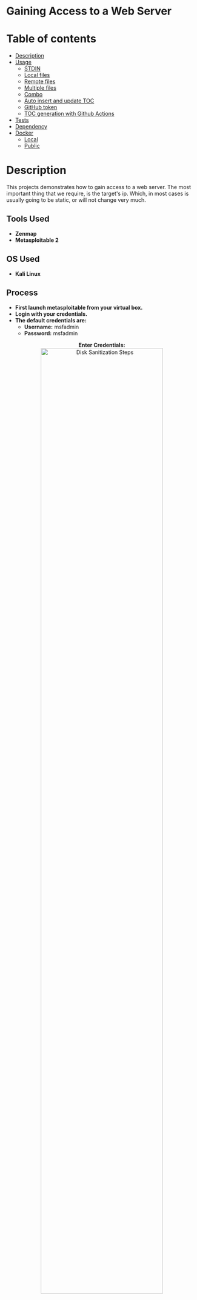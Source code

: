 # Gaining Access to a Web Server

Table of contents
=================
<!--ts-->
   * [Description](#Description)
   * [Usage](#usage)
      * [STDIN](#stdin)
      * [Local files](#local-files)
      * [Remote files](#remote-files)
      * [Multiple files](#multiple-files)
      * [Combo](#combo)
      * [Auto insert and update TOC](#auto-insert-and-update-toc)
      * [GitHub token](#github-token)
      * [TOC generation with Github Actions](#toc-generation-with-github-actions)
   * [Tests](#tests)
   * [Dependency](#dependency)
   * [Docker](#docker)
     * [Local](#local)
     * [Public](#public)
<!--te-->

Description
=================

This projects demonstrates how to gain access to a web server. The most important thing that we require, is the target's ip. Which, in most cases is usually going to be static, or will not change very much.
<br/>

## Tools Used
- <b>Zenmap</b> 
- <b>Metasploitable 2</b>

## OS Used
- <b>Kali Linux</b>

## Process
- **First launch metasploitable from your virtual box.**
- **Login with your credentials.**
- **The default credentials are:**
  - **Username:** msfadmin
  - **Password:** msfadmin

<p align="center">
<b>Enter Credentials:</b>
<br/>
<img src="https://imgur.com/6LgmPEV.png" height="80%" width="80%" alt="Disk Sanitization Steps"/>
<br/>
<br/>
</p>

- You won't be able to see the password while typing.
- Once done, press enter.

<p align="center">
<b>Logged in Screen:</b>
<br/>
<img src="https://imgur.com/8VK0S0Y.png" height="80%" width="80%" alt="Disk Sanitization Steps"/>
<br/>
<br/>
</p>

- This screen will appear once you've successfully logged in.
- Make sure you've given the right credentials, if you fail to login.

<p align="center">
<b>Verify the IP address</b>
<br/>
<img src="https://imgur.com/lQUWqjB.png" height="80%" width="80%" alt="Disk Sanitization Steps"/>
<br/>
<br/>
</p>

- Type the `ifconfig` to check the ip address.
- No3 launch kali linux from virtual box and open the terminal.

<p align="center">
<b>Ping command</b>
<br/>
<img src="https://imgur.com/tpKfxup.png" height="80%" width="80%" alt="Disk Sanitization Steps"/>
<br/>
<br/>
</p>

- Let's check if the server is active or not by typing `ping <ipaddress>`
- Once we start receiving packets, its evident that the server is active.
- You can also check by searching the ip address on your web browser

<p align="center">
<b>Metasploitable Web</b>
<br/>
<img src="https://imgur.com/JKJeq7q.png" height="80%" width="80%" alt="Disk Sanitization Steps"/>
<br/>
<br/>
</p>

- Now launch the zenmap application.
- And enter the ip address of the metasploitable server to scan for vulnerabilities

<p align="center">
<b>Zenmap Scan</b>
<br/>
<img src="https://imgur.com/stB7X0o.png" height="80%" width="80%" alt="Disk Sanitization Steps"/>
<br/>
<br/>
</p>

- You can see how many ports are open.
- This is actually a gold mine for a hacker.
- Lets look at it in a more detailed manner by switching to the Ports/Hosts output

<p align="center">
<b>Zenmap Scan</b>
<br/>
<img src="https://imgur.com/FeE7OBO.png" height="80%" width="80%" alt="Disk Sanitization Steps"/>
<br/>
<br/>
</p>

- We can see that port 22 is open.
- And it is running the ssh service.
- Let us gain access through this.

<p align="center">
<b>Elevated privileges</b>
<br/>
<img src="https://imgur.com/sYSjoS9.png" height="80%" width="80%" alt="Disk Sanitization Steps"/>
<br/>
<br/>
</p>

- Wee need to be in the root user

<p align="center">
<b>Elevated privileges</b>
<br/>
<img src="https://imgur.com/ShtUi26.png" height="80%" width="80%" alt="Disk Sanitization Steps"/>
<br/>
<br/>
</p>

- Now type the command `ssh msfadmin@<ipaddress>`
- We can easily gain access because we already know the password for metasploitable
- Just type the password and you will get access to it.

<p align="center">
<b>Elevated privileges</b>
<br/>
<img src="https://imgur.com/NWbYHNG.png" height="80%" width="80%" alt="Disk Sanitization Steps"/>
<br/>
<br/>
</p>

- Now we are in the web server
- You can perform `ls` or `pwd` or another command to navigate through the files
- We have successfully gained access to it.

<p align="center">
<b>Elevated privileges</b>
<br/>
<img src="https://imgur.com/n7muPBt.png" height="80%" width="80%" alt="Disk Sanitization Steps"/>
<br/>
<br/>
</p>

- You can come out of it by typing the `logout` command

## Issues
- In some cases you might get the fllowing error message

<p align="center">
<b>Error Message:</b>
<br/>
<img src="https://imgur.com/3mmfTSt.png" height="80%" width="80%" alt="Disk Sanitization Steps"/>
<br/>
<br/>
</p>

- When this happens, you need to make some changes to the ssh_config file and the sshd_config file
- Let us make the necessary changes to the ssh_config file first

<p align="center">
<b>Command to edit ssh_config file:</b>
<br/>
<img src="https://imgur.com/c4vJ1c9.png" height="80%" width="80%" alt="Disk Sanitization Steps"/>
<br/>
<br/>
</p>

- We use nano to edit the contents of the file.
- Be sure to be in root user, or else you cannot add new content to the file

<p align="center">
<b>ssh_config file:</b>
<br/>
<img src="https://imgur.com/RTw2n8o.png" height="80%" width="80%" alt="Disk Sanitization Steps"/>
<br/>
<br/>
</p>

- This is how the contents of the file are.
- we need to add two lines to this.

<p align="center">
<b>New ssh_config file:</b>
<br/>
<img src="https://imgur.com/pPTN0PH.png" height="80%" width="80%" alt="Disk Sanitization Steps"/>
<br/>
<br/>
</p>

- We add the follwing lines:
- `HostkeyAlgorithms +ssh-rsa`
- `PubkeyAcceptedKeyTypes +ssh-rsa`
- We need to add the same thing to sshd_config file as well.

<p align="center">
<b>sshd_config file:</b>
<br/>
<img src="https://imgur.com/RmcNaUz.png" height="80%" width="80%" alt="Disk Sanitization Steps"/>
<br/>
<br/>
</p>

- This is the content of the file before adding the keys

<p align="center">
<b>sshd_config file:</b>
<br/>
<img src="https://imgur.com/4a7opIq.png" height="80%" width="80%" alt="Disk Sanitization Steps"/>
<br/>
<br/>
</p>

- Now once the new content has been added, we do not face any issues.
- By this we come to the end of this project.

<!--
 ```diff
- text in red
+ text in green
! text in orange
# text in gray
@@ text in purple (and bold)@@
```
--!>

